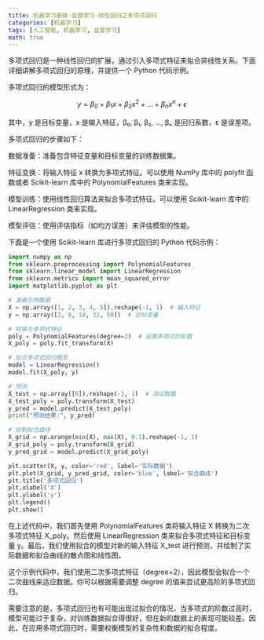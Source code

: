 ```yaml
---
title: 机器学习基础-监督学习-线性回归之多项式回归
categories: [机器学习]
tags: [人工智能, 机器学习, 监督学习]
math: true
---
```


多项式回归是一种线性回归的扩展，通过引入多项式特征来拟合非线性关系。下面详细讲解多项式回归的原理，并提供一个 Python 代码示例。

多项式回归的模型形式为：

$$
y = \beta_0 + \beta_1x + \beta_2x^2 + ... + \beta_nx^n + \epsilon
$$

其中，y 是目标变量，x 是输入特征，β₀, β₁, β₂, ..., βₙ 是回归系数，ε 是误差项。

多项式回归的步骤如下：

数据准备：准备包含特征变量和目标变量的训练数据集。

特征变换：将输入特征 x 转换为多项式特征。可以使用 NumPy 库中的 polyfit 函数或者 Scikit-learn 库中的 PolynomialFeatures 类来实现。

模型训练：使用线性回归算法来拟合多项式特征。可以使用 Scikit-learn 库中的 LinearRegression 类来实现。

模型评估：使用评估指标（如均方误差）来评估模型的性能。

下面是一个使用 Scikit-learn 库进行多项式回归的 Python 代码示例：

```python
import numpy as np
from sklearn.preprocessing import PolynomialFeatures
from sklearn.linear_model import LinearRegression
from sklearn.metrics import mean_squared_error
import matplotlib.pyplot as plt

# 准备示例数据
X = np.array([1, 2, 3, 4, 5]).reshape(-1, 1)  # 输入特征
y = np.array([2, 8, 18, 32, 50])  # 目标变量

# 转换为多项式特征
poly = PolynomialFeatures(degree=2)  # 设置多项式的阶数
X_poly = poly.fit_transform(X)

# 拟合多项式回归模型
model = LinearRegression()
model.fit(X_poly, y)

# 预测
X_test = np.array([6]).reshape(-1, 1)  # 测试数据
X_test_poly = poly.transform(X_test)
y_pred = model.predict(X_test_poly)
print("预测结果:", y_pred)

# 绘制拟合曲线
X_grid = np.arange(min(X), max(X), 0.1).reshape(-1, 1)
X_grid_poly = poly.transform(X_grid)
y_pred_grid = model.predict(X_grid_poly)

plt.scatter(X, y, color='red', label='实际数据')
plt.plot(X_grid, y_pred_grid, color='blue', label='拟合曲线')
plt.title('多项式回归')
plt.xlabel('X')
plt.ylabel('y')
plt.legend()
plt.show()
```

在上述代码中，我们首先使用 PolynomialFeatures 类将输入特征 X 转换为二次多项式特征 X_poly。然后使用 LinearRegression 类来拟合多项式特征和目标变量 y。最后，我们使用拟合的模型对新的输入特征 X_test 进行预测，并绘制了实际数据和拟合曲线的散点图和线性图。

这个示例代码中，我们使用二次多项式特征（degree=2），因此模型会拟合一个二次曲线来适应数据。你可以根据需要调整 degree 的值来尝试更高阶的多项式回归。

需要注意的是，多项式回归也有可能出现过拟合的情况，当多项式的阶数过高时，模型可能过于复杂，对训练数据拟合得很好，但在新的数据上的表现可能较差。因此，在应用多项式回归时，需要权衡模型的复杂性和数据的拟合程度。

